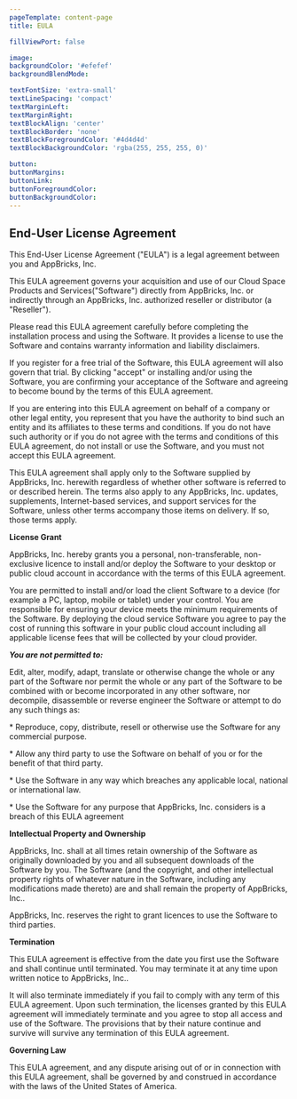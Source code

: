 ```yaml
---
pageTemplate: content-page
title: EULA

fillViewPort: false

image:
backgroundColor: '#efefef'
backgroundBlendMode:

textFontSize: 'extra-small'
textLineSpacing: 'compact'
textMarginLeft:
textMarginRight:
textBlockAlign: 'center'
textBlockBorder: 'none'
textBlockForegroundColor: '#4d4d4d'
textBlockBackgroundColor: 'rgba(255, 255, 255, 0)'

button:
buttonMargins:
buttonLink:
buttonForegroundColor:
buttonBackgroundColor:
---
```


## End-User License Agreement

This End-User License Agreement ("EULA") is a legal agreement between you and AppBricks, Inc.

This EULA agreement governs your acquisition and use of our Cloud Space Products and Services("Software") directly from AppBricks, Inc. or indirectly through an AppBricks, Inc. authorized reseller or distributor (a "Reseller").

Please read this EULA agreement carefully before completing the installation process and using the Software. It provides a license to use the Software and contains warranty information and liability disclaimers.

If you register for a free trial of the Software, this EULA agreement will also govern that trial. By clicking "accept" or installing and/or using the Software, you are confirming your acceptance of the Software and agreeing to become bound by the terms of this EULA agreement.

If you are entering into this EULA agreement on behalf of a company or other legal entity, you represent that you have the authority to bind such an entity and its affiliates to these terms and conditions. If you do not have such authority or if you do not agree with the terms and conditions of this EULA agreement, do not install or use the Software, and you must not accept this EULA agreement.

This EULA agreement shall apply only to the Software supplied by AppBricks, Inc. herewith regardless of whether other software is referred to or described herein. The terms also apply to any AppBricks, Inc. updates, supplements, Internet-based services, and support services for the Software, unless other terms accompany those items on delivery. If so, those terms apply. 

**License Grant**

AppBricks, Inc. hereby grants you a personal, non-transferable, non-exclusive licence to install and/or deploy the Software to your desktop or public cloud account in accordance with the terms of this EULA agreement.

You are permitted to install and/or load the client Software to a device (for example a PC, laptop, mobile or tablet) under your control. You are responsible for ensuring your device meets the minimum requirements of the Software. By deploying the cloud service Software you agree to pay the cost of running this software in your public cloud account including all applicable license fees that will be collected by your cloud provider.

***You are not permitted to:***

Edit, alter, modify, adapt, translate or otherwise change the whole or any part of the Software nor permit the whole or any part of the Software to be combined with or become incorporated in any other software, nor decompile, disassemble or reverse engineer the Software or attempt to do any such things as:

\* Reproduce, copy, distribute, resell or otherwise use the Software for any commercial purpose.

\* Allow any third party to use the Software on behalf of you or for the benefit of that third party.

\* Use the Software in any way which breaches any applicable local, national or international law.

\* Use the Software for any purpose that AppBricks, Inc. considers is a breach of this EULA agreement

**Intellectual Property and Ownership**

AppBricks, Inc. shall at all times retain ownership of the Software as originally downloaded by you and all subsequent downloads of the Software by you. The Software (and the copyright, and other intellectual property rights of whatever nature in the Software, including any modifications made thereto) are and shall remain the property of AppBricks, Inc..

AppBricks, Inc. reserves the right to grant licences to use the Software to third parties.

**Termination**

This EULA agreement is effective from the date you first use the Software and shall continue until terminated. You may terminate it at any time upon written notice to AppBricks, Inc..

It will also terminate immediately if you fail to comply with any term of this EULA agreement. Upon such termination, the licenses granted by this EULA agreement will immediately terminate and you agree to stop all access and use of the Software. The provisions that by their nature continue and survive will survive any termination of this EULA agreement.

**Governing Law**

This EULA agreement, and any dispute arising out of or in connection with this EULA agreement, shall be governed by and construed in accordance with the laws of the United States of America.

